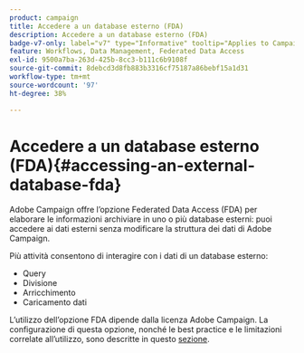 ```yaml
---
product: campaign
title: Accedere a un database esterno (FDA)
description: Accedere a un database esterno (FDA)
badge-v7-only: label="v7" type="Informative" tooltip="Applies to Campaign Classic v7 only"
feature: Workflows, Data Management, Federated Data Access
exl-id: 9500a7ba-263d-425b-8cc3-b111c6b9108f
source-git-commit: 8debcd3d8fb883b3316cf75187a86bebf15a1d31
workflow-type: tm+mt
source-wordcount: '97'
ht-degree: 38%

---
```


# Accedere a un database esterno (FDA){#accessing-an-external-database-fda}



Adobe Campaign offre l’opzione Federated Data Access (FDA) per elaborare le informazioni archiviare in uno o più database esterni: puoi accedere ai dati esterni senza modificare la struttura dei dati di Adobe Campaign.

Più attività consentono di interagire con i dati di un database esterno:

* Query
* Divisione
* Arricchimento
* Caricamento dati

L’utilizzo dell’opzione FDA dipende dalla licenza Adobe Campaign. La configurazione di questa opzione, nonché le best practice e le limitazioni correlate all’utilizzo, sono descritte in questo [sezione](../../installation/using/about-fda.md).
